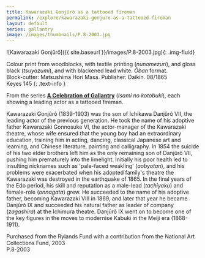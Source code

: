 ```yaml
---
title: Kawarazaki Gonjûrô as a tattooed fireman
permalink: /explore/kawarazaki-gonjuro-as-a-tattooed-fireman
layout: default
series: gallantry
image: /images/thumbnails/P.8-2003.jpg
---
```


![Kawarazaki Gonjûrô]({{ site.baseurl }}/images/P.8-2003.jpg){: .img-fluid}

Colour print from woodblocks, with textile printing (_nunomezuri_), and gloss black (_tsuyazumi_), and with blackened lead white. _Ôban_ format.    
Block-cutter: Matsushima Hori Masa. Publisher: Daikin. 08/1865  
Keyes 145
{: .text-info }

From the series [**A Celebration of Gallantry**]({{site.baseurl}}/series/a-celebration-of-gallantry) (_Isami no kotobuki_), each showing a leading actor as a tattooed fireman.

Kawarazaki Gonjûrô (1839-1903) was the son of Ichikawa Danjûrô VII, the leading actor of the previous generation. He took the name of his adoptive father Kawarazaki Gonnosuke VI, the actor-manager of the Kawarazaki theatre, whose wife ensured that the young boy had an extraordinary education, training him in acting, dancing, classical Japanese art and learning, and Chinese literature, painting and calligraphy. In 1854 the suicide of his two elder brothers left him as the only remaining son of Danjûrô VII, pushing him prematurely into the limelight. Initially his poor health led to insulting nicknames such as 'pale-faced weakling' (_aobyotan_), and his problems were exacerbated when his adopted family's theatre the Kawarazaki was destroyed in the earthquake of 1865. In the final years of the Edo period, his skill and reputation as a male-lead (_tachiyaku_) and female-role (_onnagata_) grew. He succeeded to the name of his adoptive father, becoming Kawarazaki VIII in 1869, and later that year he became Danjûrô IX and succeeded his natural father as leader of company (_zagashira_) at the Ichimura theatre. Danjûrô IX went on to become one of the key figures in the moves to modernise Kabuki in the Meiji era (1868-1911).


Purchased from the Rylands Fund with a contribution from the National Art Collections Fund, 2003  
P.8-2003
